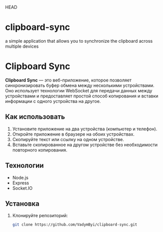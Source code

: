 HEAD

# clipboard-sync

a simple application that allows you to synchronize the clipboard across multiple devices

# Clipboard Sync

**Clipboard Sync** — это веб-приложение, которое позволяет синхронизировать буфер обмена между несколькими устройствами. Оно использует технологии WebSocket для передачи данных между устройствами и предоставляет простой способ копирования и вставки информации с одного устройства на другое.

## Как использовать

1. Установите приложение на два устройства (компьютер и телефон).
2. Откройте приложение в браузере на обоих устройствах.
3. Скопируйте текст или ссылку на одном устройстве.
4. Вставьте скопированное на другом устройстве без необходимости повторного копирования.

## Технологии

- Node.js
- Express
- Socket.IO

## Установка

1. Клонируйте репозиторий:
   ```bash
   git clone https://github.com/VadymByi/clipboard-sync.git
   ```
